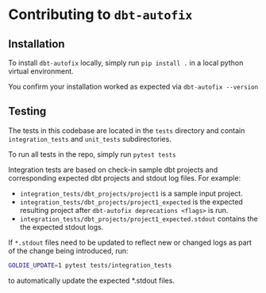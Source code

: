 # Contributing to `dbt-autofix`

## Installation

To install `dbt-autofix` locally, simply run `pip install .` in a local python virtual environment. 

You confirm your installation worked as expected via `dbt-autofix --version`

## Testing

The tests in this codebase are located in the `tests` directory and contain `integration_tests` and `unit_tests` subdirectories.

To run all tests in the repo, simply run `pytest tests`

Integration tests are based on check-in sample dbt projects and corresponding expected dbt projects and stdout log files. For example:
* `integration_tests/dbt_projects/project1` is a sample input project.
* `integration_tests/dbt_projects/project1_expected` is the expected resulting project after `dbt-autofix deprecations <flags>` is run.
* `integration_tests/dbt_projects/project1_expected.stdout` contains the the expected stdout logs.

If `*.stdout` files need to be updated to reflect new or changed logs as part of the change being introduced, run: 

```sh
GOLDIE_UPDATE=1 pytest tests/integration_tests
```

to automatically update the expected *.stdout files.
